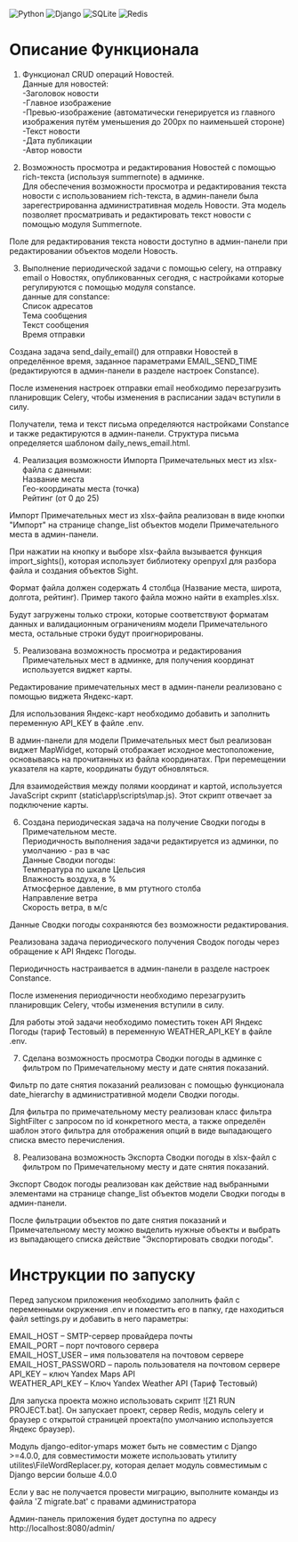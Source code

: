 ![Python](https://img.shields.io/badge/python-%3E%3D%203.9-yellow.svg?style=for-the-badge&logo=python&logoColor=ffdd54)
![Django](https://img.shields.io/badge/django-%3E%3D%204.0-brightgreen.svg?style=for-the-badge&logo=django&logoColor=white)
![SQLite](https://img.shields.io/badge/sqlite-%2307405e.svg?style=for-the-badge&logo=sqlite&logoColor=white)
![Redis](https://img.shields.io/badge/redis-%23DD0031.svg?style=for-the-badge&logo=redis&logoColor=white)
# Описание Функционала
1. Функционал CRUD операций Новостей.<br>
Данные для новостей:<br>
-Заголовок новости <br>
-Главное изображение <br>
-Превью-изображение (автоматически генерируется из главного изображения путём уменьшения до 200px по наименьшей стороне) <br>
-Текст новости <br>
-Дата публикации <br>
-Автор новости <br>

2. Возможность просмотра и редактирования Новостей с помощью rich-текста (используя summernote) в админке.<br>
Для обеспечения возможности просмотра и редактирования текста новости с использованием rich-текста, в админ-панели была зарегестрированна административная модель Новости. Эта модель позволяет просматривать и редактировать текст новости с помощью модуля Summernote.

Поле для редактирования текста новости доступно в админ-панели при редактировании объектов модели Новость.

3. Выполнение периодической задачи с помощью celery, на отправку email о Новостях, опубликованных сегодня, с настройками которые регулируются с помощью модуля constance.<br>
данные для constance:<br>
Список адресатов<br>
Тема сообщения  <br>
Текст сообщения<br>
Время отправки

Создана задача send_daily_email() для отправки Новостей в определённое время, заданное параметрами EMAIL_SEND_TIME (редактируются в админ-панели в разделе настроек Constance).

После изменения настроек отправки email необходимо перезагрузить планировщик Celery, чтобы изменения в расписании задач вступили в силу.

Получатели, тема и текст письма определяются настройками Constance и также редактируются в админ-панели. Структура письма определяется шаблоном daily_news_email.html.

4. Реализация возможности Импорта Примечательных мест из xlsx-файла с данными:<br>
Название места<br>
Гео-координаты места (точка)<br>
Рейтинг (от 0 до 25)

Импорт Примечательных мест из xlsx-файла реализован в виде кнопки "Импорт" на странице change_list объектов модели Примечательного места в админ-панели.

При нажатии на кнопку и выборе xlsx-файла вызывается функция import_sights(), которая использует библиотеку openpyxl для разбора файла и создания объектов Sight.

Формат файла должен содержать 4 столбца (Название места, широта, долгота, рейтинг). Пример такого файла можно найти в examples.xlsx.

Будут загружены только строки, которые соответствуют форматам данных и валидационным ограничениям модели Примечательного места, остальные строки будут проигнорированы.

5. Реализована возможность просмотра и редактирования Примечательных мест в админке, для получения координат используется виджет карты.

Редактирование примечательных мест в админ-панели реализовано с помощью виджета Яндекс-карт.

Для использования Яндекс-карт необходимо добавить и заполнить переменную API_KEY в файле .env.

В админ-панели для модели Примечательных мест был реализован виджет MapWidget, который отображает исходное местоположение, основываясь на прочитанных из файла координатах. При перемещении указателя на карте, координаты будут обновляться.

Для взаимодействия между полями координат и картой, используется JavaScript скрипт (static\app\scripts\map.js). Этот скрипт отвечает за подключение карты.

6. Создана периодическая задача на получение Сводки погоды в Примечательном месте.<br>
Периодичность выполнения задачи редактируется из админки, по умолчанию - раз в час<br>
Данные Сводки погоды:<br>
Температура по шкале Цельсия<br>
Влажность воздуха, в %<br>
Атмосферное давление, в мм ртутного столба<br>
Направление ветра<br>
Скорость ветра, в м/с

Данные Сводки погоды сохраняются без возможности редактирования.

Реализована задача периодического получения Сводок погоды через обращение к API Яндекс Погоды.

Периодичность настраивается в админ-панели в разделе настроек Constance.

После изменения периодичности необходимо перезагрузить планировщик Celery, чтобы изменения вступили в силу.

Для работы этой задачи необходимо поместить токен API Яндекс Погоды (тариф Тестовый) в переменную WEATHER_API_KEY в файле .env.

7. Сделана возможность просмотра Сводки погоды в админке с фильтром по Примечательному месту и дате снятия показаний.

Фильтр по дате снятия показаний реализован с помощью функционала date_hierarchy в административной модели Сводки погоды.

Для фильтра по примечательному месту реализован класс фильтра SightFilter с запросом по id конкретного места, а также определён шаблон этого фильтра для отображения опций в виде выпадающего списка вместо перечисления.

8. Реализована возможность Экспорта Сводки погоды в xlsx-файл с фильтром по Примечательному месту и дате снятия показаний.

Экспорт Сводок погоды реализован как действие над выбранными элементами на странице change_list объектов модели Сводки погоды в админ-панели.

После фильтрации объектов по дате снятия показаний и Примечательному месту можно выделить нужные объекты и выбрать из выпадающего списка действие "Экспортировать сводки погоды".

# Инструкции по запуску
Перед запуском приложения необходимо заполнить файл с переменными окружения .env и поместить его в папку, где находиться файл settings.py и добавить в него параметры:

EMAIL_HOST – SMTP-сервер провайдера почты<br>
EMAIL_PORT – порт почтового сервера<br>
EMAIL_HOST_USER – имя пользователя на почтовом сервере<br>
EMAIL_HOST_PASSWORD – пароль пользователя на почтовом сервере<br>
API_KEY – ключ Yandex Maps API<br>
WEATHER_API_KEY – Ключ Yandex Weather API (Тариф Тестовый)

Для запуска проекта можно использовать скрипт ![Z1 RUN PROJECT.bat]. Он запускает проект, сервер Redis, модуль celery и браузер с открытой страницей проекта(по умолчанию используется Яндекс браузер). 

Модуль django-editor-ymaps может быть не совместим с Django >=4.0.0, для совместимости можете использовать утилиту utilites\FileWordReplacer.py, которая делает модуль совместимым с Django версии больше 4.0.0

Если у вас не получается провести миграцию, выполните команды из файла 'Z migrate.bat' с правами администратора

Админ-панель приложения будет доступна по адресу http://localhost:8080/admin/